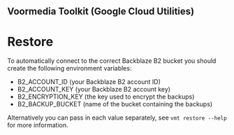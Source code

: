 ## Voormedia Toolkit (Google Cloud Utilities)

# Restore
To automatically connect to the correct Backblaze B2 bucket you should create the following environment variables:

- B2_ACCOUNT_ID (your Backblaze B2 account ID)
- B2_ACCOUNT_KEY (your Backblaze B2 account key)
- B2_ENCRYPTION_KEY (the key used to encrypt the backups)
- B2_BACKUP_BUCKET (name of the bucket containing the backups)

Alternatively you can pass in each value separately, see `vmt restore --help` for more information.
